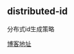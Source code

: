 ## distributed-id
分布式id生成策略

[博客地址](https://wangqi-jeffrey.github.io/2020/12/23/Microservices&DistributedSystem/%E5%88%86%E5%B8%83%E5%BC%8FID%E7%94%9F%E6%88%90%E5%99%A8%E7%BB%84%E4%BB%B6/)